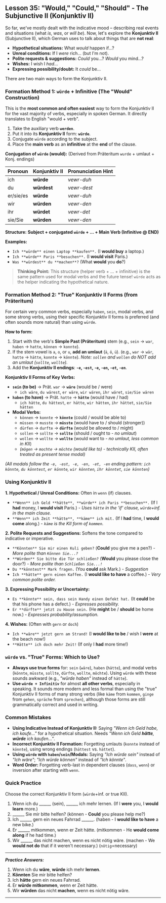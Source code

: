 ## Lesson 35: "Would," "Could," "Should" - The Subjunctive II (Konjunktiv II)

So far, we've mostly dealt with the indicative mood – describing real events and situations (what *is*, *was*, or *will be*). Now, let's explore the **Konjunktiv II** (Subjunctive II), which German uses to talk about things that are **not real**:

*   **Hypothetical situations:** What *would* happen if...?
*   **Unreal conditions:** If I *were* rich... (but I'm not).
*   **Polite requests & suggestions:** *Could* you...? *Would* you mind...?
*   **Wishes:** I wish I *had*...
*   **Expressing possibility/doubt:** It *could* be...

There are two main ways to form the Konjunktiv II.

### Formation Method 1: `würde` + Infinitive (The "Would" Construction)

This is the **most common and often easiest** way to form the Konjunktiv II for the vast majority of verbs, especially in spoken German. It directly translates to English "would + verb".

1.  Take the auxiliary verb **`werden`**.
2.  Put it into its **Konjunktiv II** form: **`würde`**.
3.  Conjugate `würde` according to the subject.
4.  Place the **main verb** as an **infinitive** at the **end** of the clause.

**Conjugation of `würde` (would):**
(Derived from Präteritum `wurde` + umlaut + Konj. endings)

| Pronoun    | Konjunktiv II | Pronunciation Hint |
|------------|---------------|--------------------|
| ich        | **würde**     | *vewr-duh*         |
| du         | **würdest**   | *vewr-dest*        |
| er/sie/es  | **würde**     | *vewr-duh*         |
| wir        | **würden**    | *vewr-den*         |
| ihr        | **würdet**    | *vewr-det*         |
| sie/Sie    | **würden**    | *vewr-den*         |

**Structure:** **Subject + conjugated `würde` + ... + Main Verb (Infinitive @ END)**

**Examples:**

*   `Ich **würde** einen Laptop **kaufen**.` (I **would buy** a laptop.)
*   `Ich **würde** Paris **besuchen**.` (I **would visit** Paris.)
*   `Was **würdest** du **machen**?` (What **would** you **do**?)

> **Thinking Point:** This structure (helper verb + ... + infinitive) is the same pattern used for modal verbs and the future tense! `würde` acts as the helper indicating the hypothetical nature.

### Formation Method 2: "True" Konjunktiv II Forms (from Präteritum)

For certain very common verbs, especially `haben`, `sein`, modal verbs, and some strong verbs, using their specific Konjunktiv II forms is preferred (and often sounds more natural) than using `würde`.

**How to form:**
1.  Start with the verb's **Simple Past (Präteritum)** stem (e.g., `sein` -> `war`, `haben` -> `hatte`, `können` -> `konnte`).
2.  If the stem vowel is `a`, `o`, or `u`, **add an umlaut** (`ä`, `ö`, `ü`). (e.g., `war` -> `wär`, `hatte` -> `hätte`, `konnte` -> `könnte`). *Note: `sollen` and `wollen` do NOT add an umlaut (`sollte`, `wollte`).*
3.  Add the **Konjunktiv II endings**: **`-e`, `-est`, `-e`, `-en`, `-et`, `-en`**.

**Konjunktiv II Forms of Key Verbs:**

*   **`sein` (to be)** -> Prät. `war` -> **`wäre`** (would be / were)
    *   `ich wäre`, `du wärest`, `er wäre`, `wir wären`, `ihr wäret`, `sie/Sie wären`
*   **`haben` (to have)** -> Prät. `hatte` -> **`hätte`** (would have / had)
    *   `ich hätte`, `du hättest`, `er hätte`, `wir hätten`, `ihr hättet`, `sie/Sie hätten`
*   **Modal Verbs:**
    *   `können` -> `konnte` -> **`könnte`** (could / would be able to)
    *   `müssen` -> `musste` -> **`müsste`** (would have to / should (stronger))
    *   `dürfen` -> `durfte` -> **`dürfte`** (would be allowed to / might)
    *   `sollen` -> `sollte` -> **`sollte`** (should / ought to - *no umlaut*)
    *   `wollen` -> `wollte` -> **`wollte`** (would want to - *no umlaut, less common in KII*)
    *   *(`mögen` -> `mochte` -> `möchte` (would like to) - technically KII, often treated as present tense modal)*

*(All modals follow the `-e, -est, -e, -en, -et, -en` ending pattern: `ich könnte`, `du könntest`, `er könnte`, `wir könnten`, `ihr könntet`, `sie könnten`)*

### Using Konjunktiv II

**1. Hypothetical / Unreal Conditions:** Often in `wenn` (if) clauses.
   *   `**Wenn** ich Geld **hätte**, **würde** ich Paris **besuchen**.` (If I **had** money, I **would visit** Paris.) - *Uses `hätte` in the 'if' clause, `würde`+inf. in the main clause.*
   *   `**Wenn** ich Zeit **hätte**, **käme** ich mit.` (If I **had** time, I **would come** along.) - *`käme` is the KII form of `kommen`.*

**2. Polite Requests and Suggestions:** Softens the tone compared to indicative or imperative.
   *   `**Könnten** Sie mir einen Kuli geben?` (**Could** you give me a pen?) - *More polite than `Können Sie...?`*
   *   `**Würden** Sie bitte die Tür schließen?` (**Would** you please close the door?) - *More polite than `Schließen Sie...!`*
   *   `Du **könntest** Mark fragen.` (You **could** ask Mark.) - *Suggestion*
   *   `Ich **hätte** gern einen Kaffee.` (I **would like to have** a coffee.) - *Very common polite order.*

**3. Expressing Possibility or Uncertainty:**
   *   `Es **könnte** sein, dass sein Handy einen Defekt hat.` (It **could** be that his phone has a defect.) - *Expresses possibility.*
   *   `Er **dürfte** jetzt zu Hause sein.` (He **might** be / **should** be home now.) - *Expresses probability/assumption.*

**4. Wishes:** (Often with `gern` or `doch`)
   *   `Ich **wäre** jetzt gern am Strand!` (I **would like to be** / wish I **were** at the beach now!)
   *   `**Hätte** ich doch mehr Zeit!` (If only I **had** more time!)

### `würde` vs. "True" Forms: Which to Use?

*   **Always use true forms** for: `sein` (`wäre`), `haben` (`hätte`), and modal verbs (`könnte`, `müsste`, `sollte`, `dürfte`, `wollte`, `möchte`). Using `würde` with these sounds awkward (e.g., *"würde haben"* instead of `hätte`).
*   **Use `würde + Infinitiv`** for almost **all other verbs**, especially in speaking. It sounds more modern and less formal than using the "true" Konjunktiv II forms of many strong verbs (like `käme` from `kommen`, `ginge` from `gehen`, `spräche` from `sprechen`), although those forms are still grammatically correct and used in writing.

### Common Mistakes

*   **Using Indicative Instead of Konjunktiv II:** Saying *"Wenn ich Geld habe, ich kaufe..."* for a hypothetical situation. Needs *"Wenn ich Geld **hätte**, **würde** ich kaufen..."*.
*   **Incorrect Konjunktiv II Formation:** Forgetting umlauts (`konnte` instead of `könnte`), using wrong endings (`hättest` vs. `hättet`).
*   **Using `würde` with `haben`/`sein`/Modals:** Saying *"Ich würde sein"* instead of *"Ich wäre"*; *"Ich würde können"* instead of *"Ich könnte"*.
*   **Word Order:** Forgetting verb-last in dependent clauses (`dass`, `wenn`) or inversion after starting with `wenn`.

### Quick Practice

Choose the correct Konjunktiv II form (`würde`+inf. or true KII).

1.  Wenn ich du ______ (sein), ______ ich mehr lernen. (If I **were** you, I **would learn** more.)
2.  ______ Sie mir bitte helfen? (können - **Could** you please help me?)
3.  Ich ______ gern ein neues Fahrrad ______. (haben - I **would like to have** a new bike.)
4.  Er ______ mitkommen, wenn er Zeit hätte. (mitkommen - He **would come along** if he had time.)
5.  Wir ______ das nicht machen, wenn es nicht nötig wäre. (machen - We **would not do** that if it weren't necessary.) (`nötig`=necessary)

---
***Practice Answers:***

1.  Wenn ich du **wäre**, **würde** ich mehr **lernen**.
2.  **Könnten** Sie mir bitte helfen?
3.  Ich **hätte** gern ein neues Fahrrad.
4.  Er **würde mitkommen**, wenn er Zeit hätte.
5.  Wir **würden** das nicht **machen**, wenn es nicht nötig wäre.

---
